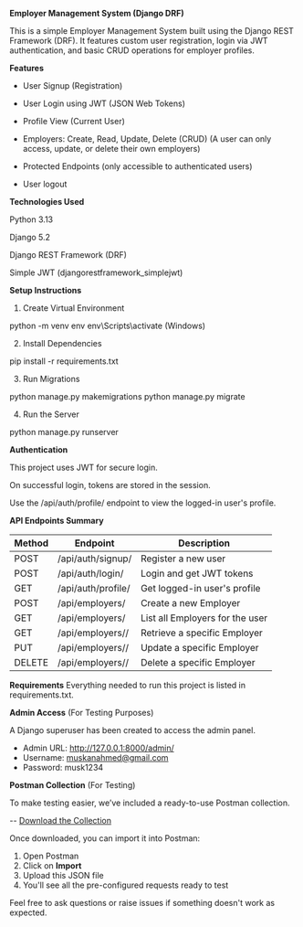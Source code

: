 **Employer Management System (Django DRF)**

This is a simple Employer Management System built using  the Django REST Framework (DRF). It features custom user registration, login via JWT authentication, and basic CRUD operations for employer profiles.

**Features**

- User Signup (Registration)

- User Login using JWT (JSON Web Tokens)

- Profile View (Current User)

- Employers: Create, Read, Update, Delete (CRUD) (A user can only access, update, or delete their own employers)

- Protected Endpoints (only accessible to authenticated users)

- User logout


**Technologies Used**

Python 3.13

Django 5.2

Django REST Framework (DRF)

Simple JWT (djangorestframework_simplejwt)

**Setup Instructions**

1. Create Virtual Environment

python -m venv env
env\Scripts\activate  (Windows)

2. Install Dependencies

pip install -r requirements.txt

3. Run Migrations

python manage.py makemigrations
python manage.py migrate

4. Run the Server

python manage.py runserver


**Authentication**

This project uses JWT for secure login.

On successful login, tokens are stored in the session.

Use the /api/auth/profile/ endpoint to view the logged-in user's profile.

**API Endpoints Summary**

| Method | Endpoint               | Description                     |
| ------ | ---------------------- | ------------------------------- |
| POST   |   /api/auth/signup/    | Register a new user             |
| POST   |  /api/auth/login/      | Login and get JWT tokens        |
| GET    |  /api/auth/profile/    | Get logged-in user's profile    |
| POST   |  /api/employers/       | Create a new Employer           |
| GET    |  /api/employers/       | List all Employers for the user |
| GET    |  /api/employers/<id>/  | Retrieve a specific Employer    |
| PUT    |  /api/employers/<id>/  | Update a specific Employer      |
| DELETE |  /api/employers/<id>/  | Delete a specific Employer      |


**Requirements**
Everything needed to run this project is listed in requirements.txt.


**Admin Access** (For Testing Purposes)

A Django superuser has been created to access the admin panel.

- Admin URL: http://127.0.0.1:8000/admin/
- Username: muskanahmed@gmail.com    
- Password: musk1234 


**Postman Collection** (For Testing)

To make testing easier, we’ve included a ready-to-use Postman collection.

-- [Download the Collection](./Employer_Management_System.postman_collection.json)

Once downloaded, you can import it into Postman:
1. Open Postman
2. Click on **Import**
3. Upload this JSON file
4. You'll see all the pre-configured requests ready to test



Feel free to ask questions or raise issues if something doesn't work as expected.

